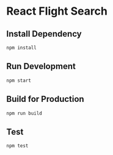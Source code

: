 # React Flight Search

## Install Dependency
 `npm install`

## Run Development
`npm start`

## Build for Production
 `npm run build`

## Test 
`npm test` 